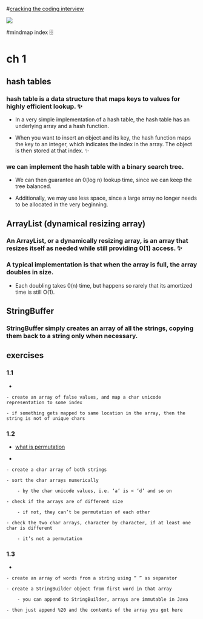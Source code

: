 #[cracking the coding interview](https://my.mindnode.com/q56HqUGVibyi8s7MyfVye2cesSoyDndHTpoXEigv)

![](http://i.imgur.com/PKQs7Id.png)

#mindmap index 🗄️

# ch 1


## hash tables

### hash table is a data structure that maps keys to values for highly efficient lookup. ✨

- In a very simple implementation of a hash table, the hash table has an underlying array and a hash function.

- When you want to insert an object and its key, the hash function maps the key to an integer, which indicates the index in the array. The object is then stored at that index. ✨

### we can implement the hash table with a binary search tree.

- We can then guarantee an 0(log n) lookup time, since we can keep the tree balanced.

- Additionally, we may use less space, since a large array no longer needs to be allocated in the very beginning.

## ArrayList (dynamical resizing array)

### An ArrayList, or a dynamically resizing array, is an array that resizes itself as needed while still providing 0(1) access. ✨

### A typical implementation is that when the array is full, the array doubles in size.

- Each doubling takes 0(n) time, but happens so rarely that its amortized time is still O(1).

## StringBuffer

### StringBuffer simply creates an array of all the strings, copying them back to a string only when necessary.

## exercises

### 1.1

- 

	- create an array of false values, and map a char unicode representation to some index

	- if something gets mapped to same location in the array, then the string is not of unique chars

### 1.2

- [what is permutation](http://www.geeksforgeeks.org/write-a-c-program-to-print-all-permutations-of-a-given-string/)

- 

	- create a char array of both strings

	- sort the char arrays numerically

		- by the char unicode values, i.e. ‘a’ is < ‘d’ and so on

	- check if the arrays are of different size

		- if not, they can’t be permutation of each other

	- check the two char arrays, character by character, if at least one char is different

		- it’s not a permutation

### 1.3

- 

	- create an array of words from a string using “ ” as separator

	- create a StringBuilder object from first word in that array

		- you can append to StringBuilder, arrays are immutable in Java

	- then just append %20 and the contents of the array you got here



